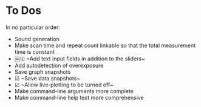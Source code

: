 # To Dos

In no particular order:
 * Sound generation
 * Make scan time and repeat count linkable so that the total measurement
   time is constant
 * ￼&#9745; ~Add text input fields in addition to the sliders~
 * Add autodetection of overexposure
 * Save graph snapshots
 * &#9745; ~Save data snapshots~
 * &#9745; ~Allow live-plotting to be turned off~
 * Make command-line arguments more complete
 * Make command-line help text more comprehensive

